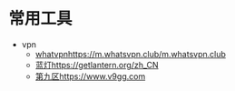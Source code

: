 # 常用工具
* vpn 
    + [whatvpn](https://m.whatsvpn.club/m.whatsvpn.club)https://m.whatsvpn.club/m.whatsvpn.club 
    + [蓝灯](https://getlantern.org/zh_CN/)https://getlantern.org/zh_CN
    + [第九区](https://www.v9gg.com/)https://www.v9gg.com
